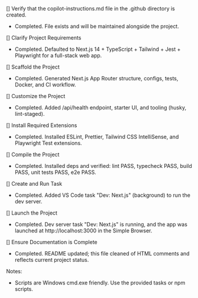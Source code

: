 [] Verify that the copilot-instructions.md file in the .github directory is created.

- Completed. File exists and will be maintained alongside the project.

[] Clarify Project Requirements

- Completed. Defaulted to Next.js 14 + TypeScript + Tailwind + Jest + Playwright for a full-stack web app.

[] Scaffold the Project

- Completed. Generated Next.js App Router structure, configs, tests, Docker, and CI workflow.

[] Customize the Project

- Completed. Added /api/health endpoint, starter UI, and tooling (husky, lint-staged).

[] Install Required Extensions

- Completed. Installed ESLint, Prettier, Tailwind CSS IntelliSense, and Playwright Test extensions.

[] Compile the Project

- Completed. Installed deps and verified: lint PASS, typecheck PASS, build PASS, unit tests PASS, e2e PASS.

[] Create and Run Task

- Completed. Added VS Code task "Dev: Next.js" (background) to run the dev server.

[] Launch the Project

- Completed. Dev server task "Dev: Next.js" is running, and the app was launched at http://localhost:3000 in the Simple Browser.

[] Ensure Documentation is Complete

- Completed. README updated; this file cleaned of HTML comments and reflects current project status.

Notes:

- Scripts are Windows cmd.exe friendly. Use the provided tasks or npm scripts.
